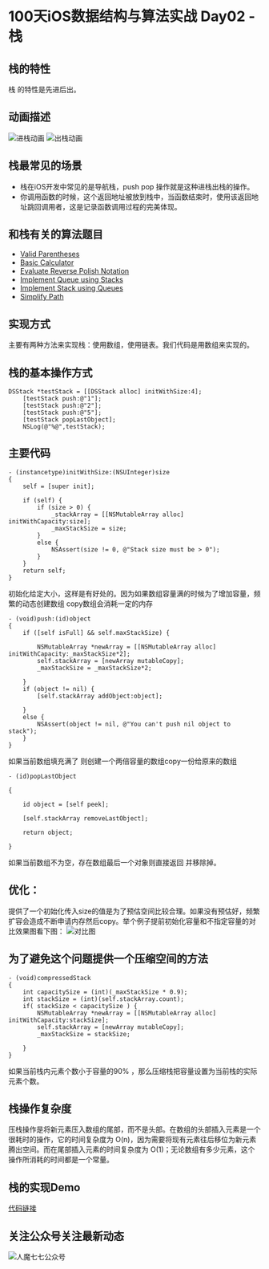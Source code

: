 
#  100天iOS数据结构与算法实战 Day02 - 栈
## 栈的特性
栈 的特性是先进后出。
## 动画描述
![进栈动画](https://upload-images.jianshu.io/upload_images/1304277-f3d53727a40f52cb.gif?imageMogr2/auto-orient/strip)
![出栈动画](https://upload-images.jianshu.io/upload_images/1304277-611d295b2a69a863.gif?imageMogr2/auto-orient/strip)

## 栈最常见的场景
* 栈在iOS开发中常见的是导航栈，push pop 操作就是这种进栈出栈的操作。
* 你调用函数的时候，这个返回地址被放到栈中，当函数结束时，使用该返回地址跳回调用者，这是记录函数调用过程的完美体现。

## 和栈有关的算法题目
* [Valid Parentheses](https://www.programcreek.com/2012/12/leetcode-valid-parentheses-java/)
* [Basic Calculator](https://www.programcreek.com/2014/06/leetcode-basic-calculator-java/)
* [Evaluate Reverse Polish Notation](https://en.wikipedia.org/wiki/Reverse_Polish_notation)
* [Implement Queue using Stacks](https://leetcode.com/problems/implement-queue-using-stacks/)
* [Implement Stack using Queues](https://leetcode.com/problems/implement-stack-using-queues/)
* [Simplify Path](https://leetcode.com/problems/simplify-path/)

## 实现方式
主要有两种方法来实现栈：使用数组，使用链表。我们代码是用数组来实现的。

## 栈的基本操作方式
```
DSStack *testStack = [[DSStack alloc] initWithSize:4];
    [testStack push:@"1"];
    [testStack push:@"2"];
    [testStack push:@"5"];
    [testStack popLastObject];
    NSLog(@"%@",testStack);
```
## 主要代码
```
- (instancetype)initWithSize:(NSUInteger)size
{
    self = [super init];
    
    if (self) {
        if (size > 0) {
            _stackArray = [[NSMutableArray alloc] initWithCapacity:size];
            _maxStackSize = size;
        }
        else {
            NSAssert(size != 0, @"Stack size must be > 0");
        }
    }
    return self;
}
```
初始化给定大小，这样是有好处的。因为如果数组容量满的时候为了增加容量，频繁的动态创建数组 copy数组会消耗一定的内存

```
- (void)push:(id)object
{
    if ([self isFull] && self.maxStackSize) {
        
        NSMutableArray *newArray = [[NSMutableArray alloc] initWithCapacity:_maxStackSize*2];
        self.stackArray = [newArray mutableCopy];
        _maxStackSize = _maxStackSize*2;

    }
    if (object != nil) {
        [self.stackArray addObject:object];

    }
    else {
        NSAssert(object != nil, @"You can't push nil object to stack");
    }
}
```
如果当前数组填充满了 则创建一个两倍容量的数组copy一份给原来的数组 
```
- (id)popLastObject

{

    id object = [self peek];

    [self.stackArray removeLastObject];

    return object;

}
```
如果当前数组不为空，存在数组最后一个对象则直接返回 并移除掉。

## 优化：
提供了一个初始化传入size的值是为了预估空间比较合理。如果没有预估好，频繁扩容会造成不断申请内存然后copy。举个例子提前初始化容量和不指定容量的对比效果图看下图：
![对比图](https://upload-images.jianshu.io/upload_images/1304277-eff0708a048c4a18.jpg?imageMogr2/auto-orient/strip%7CimageView2/2/w/1240)

## 为了避免这个问题提供一个压缩空间的方法
```
- (void)compressedStack
{
    int capacitySize = (int)(_maxStackSize * 0.9);
    int stackSize = (int)(self.stackArray.count);
    if( stackSize < capacitySize ) {
        NSMutableArray *newArray = [[NSMutableArray alloc] initWithCapacity:stackSize];
        self.stackArray = [newArray mutableCopy];
        _maxStackSize = stackSize;

    }
}
```
如果当前栈内元素个数小于容量的90% ，那么压缩栈把容量设置为当前栈的实际元素个数。
## 栈操作复杂度
压栈操作是将新元素压入数组的尾部，而不是头部。在数组的头部插入元素是一个很耗时的操作，它的时间复杂度为 O(n)，因为需要将现有元素往后移位为新元素腾出空间。而在尾部插入元素的时间复杂度为 O(1)；无论数组有多少元素，这个操作所消耗的时间都是一个常量。
## 栈的实现Demo
[代码链接](https://github.com/renmoqiqi/100-Days-Of-iOS-DataStructure-Algorithm/tree/master/Day02)
## 关注公众号关注最新动态
![人魔七七公众号](https://upload-images.jianshu.io/upload_images/1304277-e7a0013199e72fbc.jpeg?imageMogr2/auto-orient/strip%7CimageView2/2/w/400)

